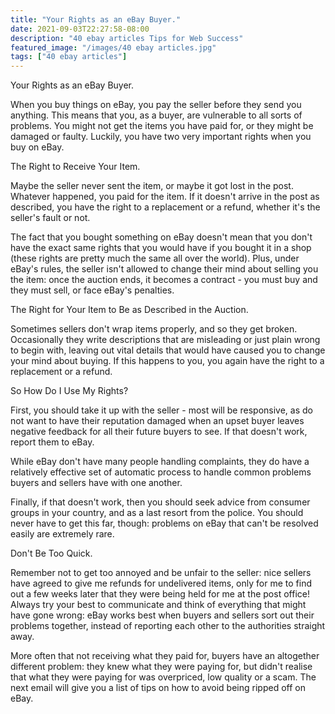 ```yaml
---
title: "Your Rights as an eBay Buyer."
date: 2021-09-03T22:27:58-08:00
description: "40 ebay articles Tips for Web Success"
featured_image: "/images/40 ebay articles.jpg"
tags: ["40 ebay articles"]
---
```


Your Rights as an eBay Buyer.

When you buy things on eBay, you pay the seller before they send you anything. This means that you, as a buyer, are vulnerable to all sorts of problems. You might not get the items you have paid for, or they might be damaged or faulty. Luckily, you have two very important rights when you buy on eBay.

The Right to Receive Your Item.

Maybe the seller never sent the item, or maybe it got lost in the post. Whatever happened, you paid for the item. If it doesn't arrive in the post as described, you have the right to a replacement or a refund, whether it's the seller's fault or not. 

The fact that you bought something on eBay doesn't mean that you don't have the exact same rights that you would have if you bought it in a shop (these rights are pretty much the same all over the world). Plus, under eBay's rules, the seller isn't allowed to change their mind about selling you the item: once the auction ends, it becomes a contract - you must buy and they must sell, or face eBay's penalties.

The Right for Your Item to Be as Described in the Auction.

Sometimes sellers don't wrap items properly, and so they get broken. Occasionally they write descriptions that are misleading or just plain wrong to begin with, leaving out vital details that would have caused you to change your mind about buying. If this happens to you, you again have the right to a replacement or a refund.

So How Do I Use My Rights?

First, you should take it up with the seller - most will be responsive, as do not want to have their reputation damaged when an upset buyer leaves negative feedback for all their future buyers to see. If that doesn't work, report them to eBay. 

While eBay don't have many people handling complaints, they do have a relatively effective set of automatic process to handle common problems buyers and sellers have with one another.

Finally, if that doesn't work, then you should seek advice from consumer groups in your country, and as a last resort from the police. You should never have to get this far, though: problems on eBay that can't be resolved easily are extremely rare.

Don't Be Too Quick.

Remember not to get too annoyed and be unfair to the seller: nice sellers have agreed to give me refunds for undelivered items, only for me to find out a few weeks later that they were being held for me at the post office! Always try your best to communicate and think of everything that might have gone wrong: eBay works best when buyers and sellers sort out their problems together, instead of reporting each other to the authorities straight away. 

More often that not receiving what they paid for, buyers have an altogether different problem: they knew what they were paying for, but didn't realise that what they were paying for was overpriced, low quality or a scam. The next email will give you a list of tips on how to avoid being ripped off on eBay.

